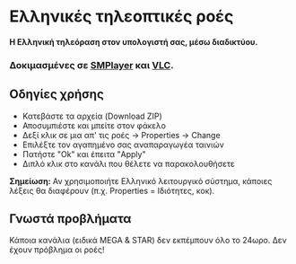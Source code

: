 Ελληνικές τηλεοπτικές ροές
==========================

#### Η Ελληνική τηλεόραση στον υπολογιστή σας, μέσω διαδικτύου.

### Δοκιμασμένες σε [SMPlayer](http://smplayer.sourceforge.net/) και [VLC](http://www.videolan.org/vlc/).


Οδηγίες χρήσης
--------------

 - Κατεβάστε τα αρχεία (Download ZIP)
 - Αποσυμπιέστε και μπείτε στον φάκελο
 - Δεξί κλικ σε μια απ' τις ροές -> Properties -> Change
 - Επιλέξτε τον αγαπημένο σας αναπαραγωγέα ταινιών
 - Πατήστε "Ok" και έπειτα "Apply"
 - Διπλό κλικ στο κανάλι που θέλετε να παρακολουθήσετε
 
**Σημείωση:** Αν χρησιμοποιήτε Ελληνικό λειτουργικό σύστημα, κάποιες λέξεις θα διαφέρουν (π.χ. Properties = Ιδιότητες, κοκ).


Γνωστά προβλήματα
-----------------

Κάποια κανάλια (ειδικά MEGA & STAR) δεν εκπέμπουν όλο το 24ωρο. Δεν έχουν πρόβλημα οι ροές!

